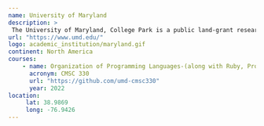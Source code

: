 ```yaml
---
name: University of Maryland 
description: >
 The University of Maryland, College Park is a public land-grant research university in College Park, Maryland.
url: "https://www.umd.edu/"
logo: academic_institution/maryland.gif
continent: North America
courses:
    - name: Organization of Programming Languages-(along with Ruby, Prolog, Java) 
      acronym: CMSC 330
      url: "https://github.com/umd-cmsc330"
      year: 2022
location:
     lat: 38.9869
     long: -76.9426
---
```


